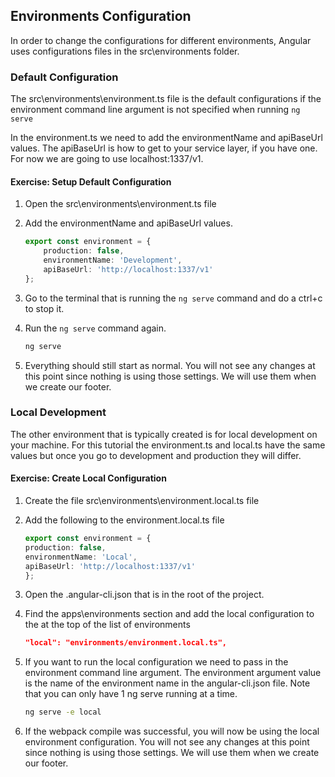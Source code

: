 ## Environments Configuration

In order to change the configurations for different environments, Angular uses configurations files in the src\environments folder.  

### Default Configuration

The src\environments\environment.ts file is the default configurations if the environment command line argument is not specified when running `ng serve`

In the environment.ts we need to add the environmentName and apiBaseUrl values.  The apiBaseUrl is how to get to your service layer, if you have one.  For now we are going to use localhost:1337/v1.

<h4 class="exercise-start">
    <b>Exercise</b>: Setup Default Configuration
</h4>

1. Open the src\environments\environment.ts file
1. Add the environmentName and apiBaseUrl values.  

    ```TypeScript
    export const environment = {
        production: false,
        environmentName: 'Development',
        apiBaseUrl: 'http://localhost:1337/v1'
    };
    ```

1. Go to the terminal that is running the `ng serve` command and do a ctrl+c to stop it.
1. Run the `ng serve` command again.

    ```bash
    ng serve
    ```

1. Everything should still start as normal.  You will not see any changes at this point since nothing is using those settings.  We will use them when we create our footer.

<div class="exercise-end"></div>

### Local Development

The other environment that is typically created is for local development on your machine.  For this tutorial the environment.ts and local.ts have the same values but once you go to development and production they will differ.   

<h4 class="exercise-start">
    <b>Exercise</b>: Create Local Configuration
</h4>

1. Create the file src\environments\environment.local.ts file
1. Add the following to the environment.local.ts file

    ```TypeScript
    export const environment = {
    production: false,
    environmentName: 'Local',
    apiBaseUrl: 'http://localhost:1337/v1'
    };
    ```

1. Open the .angular-cli.json that is in the root of the project.  
1. Find the apps\environments section and add the local configuration to the at the top of the list of environments

    ```json
    "local": "environments/environment.local.ts",
    ```

1. If you want to run the local configuration we need to pass in the environment command line argument.  The environment argument value is the name of the environment name in the angular-cli.json file.  Note that you can only have 1 ng serve running at a time.    

    ```bash
    ng serve -e local
    ```

1. If the webpack compile was successful, you will now be using the local environment configuration. You will not see any changes at this point since nothing is using those settings.  We will use them when we create our footer.

<div class="exercise-end"></div>
